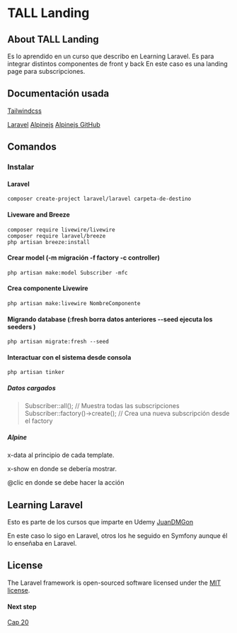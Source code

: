 # TALL Landing

## About TALL Landing

Es lo aprendido en un curso que describo en Learning Laravel.
Es para integrar distintos componentes de front y back
En este caso es una landing page para subscripciones.

## Documentación usada

[Tailwindcss](https://tailwindcss.com/docs/installation)

[Laravel](https://laravel.com/docs/8.x/installation)
[Alpinejs](https://alpinejs.dev/start-here)
[Alpinejs GitHub](https://github.com/alpinejs/alpine)




## Comandos

### Instalar
#### Laravel
```
composer create-project laravel/laravel carpeta-de-destino
```
#### Liveware and Breeze
```
composer require livewire/livewire
composer require laravel/breeze
php artisan breeze:install
```
#### Crear model (-m migración -f factory -c controller)
```
php artisan make:model Subscriber -mfc
```

#### Crea componente Livewire
```
php artisan make:livewire NombreComponente
```

#### Migrando database (:fresh borra datos anteriores --seed ejecuta los seeders )
```
php artisan migrate:fresh --seed
```
#### Interactuar con el sistema desde consola
```
php artisan tinker
```
##### Datos cargados
> Subscriber::all(); // Muestra todas las subscripciones
> Subscriber::factory()->create(); // Crea una nueva subscripción desde el factory

##### Alpine

x-data al principio de cada template.

x-show en donde se debería mostrar.

@clic en donde se debe hacer la acción

## Learning Laravel

Esto es parte de los cursos que imparte en Udemy [JuanDMGon](https://www.udemy.com/user/juandavidmezagonzlez/)

En este caso lo sigo en Laravel, otros los he seguido en Symfony aunque él lo enseñaba en Laravel.

## License

The Laravel framework is open-sourced software licensed under the [MIT license](https://opensource.org/licenses/MIT).

#### Next step
[Cap 20](https://www.udemy.com/course/stack-tall-tailwind-alpine-laravel-y-livewire/learn/lecture/24100590#questions/15135674)
